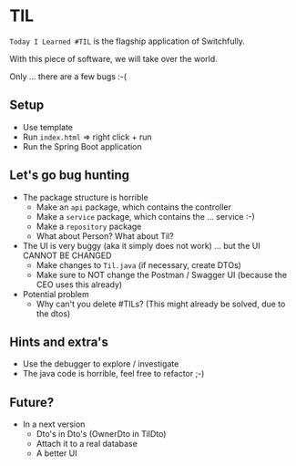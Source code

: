 # TIL

`Today I Learned #TIL` is the flagship application of Switchfully.

With this piece of software, we will take over the world. 

Only ... there are a few bugs :-(

## Setup
* Use template
* Run `index.html` => right click + run
* Run the Spring Boot application

## Let's go bug hunting
* The package structure is horrible
  * Make an `api` package, which contains the controller
  * Make a `service` package, which contains the ... service :-)
  * Make a `repository` package
  * What about Person? What about Til?
* The UI is very buggy (aka it simply does not work) ... but the UI CANNOT BE CHANGED
  * Make changes to `Til.java` (if necessary, create DTOs)
  * Make sure to NOT change the Postman / Swagger UI (because the CEO uses this already)
* Potential problem
  * Why can't you delete #TILs? (This might already be solved, due to the dtos)

## Hints and extra's
* Use the debugger to explore / investigate
* The java code is horrible, feel free to refactor ;-)

## Future?
* In a next version
  * Dto's in Dto's (OwnerDto in TilDto)
  * Attach it to a real database
  * A better UI
